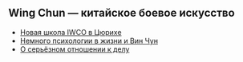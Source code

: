 ## Wing Chun &mdash; китайское боевое искусство

- [Новая школа IWCO в Цюрихе](new_school.md)
- [Немного психологии в жизни и Вин Чун](persistance.md)
- [О серьёзном отношении к делу](being_serious.md) 
